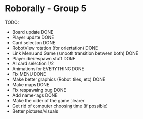 # Roborally - Group 5
TODO:
- Board update DONE
- Player update DONE
- Card selection DONE
- RobotView rotation (for orientation) DONE
- Link Menu and Game (smooth transition between both) DONE
- Player die/respawn stuff DONE
- AI card selection 1/2
- Animations for EVERYTHING DONE
- Fix MENU DONE
- Make better graphics (Robot, tiles, etc) DONE
- Make maps DONE
- Fix respawning bug DONE
- Add name-tags DONE
- Make the order of the game clearer
- Get rid of computer choosing time (if possible)
- Better pictures/visuals